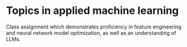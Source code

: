 # Topics in applied machine learning

Class assignment which demonstrates proficiency in feature engineering and neural network model optimization, as well as an understanding of LLMs.
